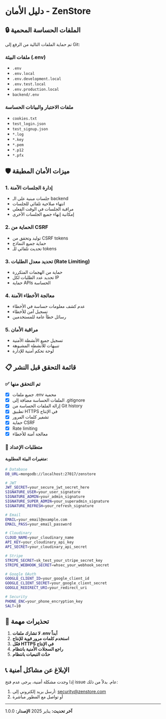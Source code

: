 # دليل الأمان - ZenStore

## 🔒 الملفات الحساسة المحمية

تم حماية الملفات التالية من الرفع إلى Git:

### ملفات البيئة (.env)
- `.env`
- `.env.local`
- `.env.development.local`
- `.env.test.local`
- `.env.production.local`
- `backend/.env`

### ملفات الاختبار والبيانات الحساسة
- `cookies.txt`
- `test_login.json`
- `test_signup.json`
- `*.log`
- `*.key`
- `*.pem`
- `*.p12`
- `*.pfx`

## 🛡️ ميزات الأمان المطبقة

### 1. إدارة الجلسات الآمنة
- جلسات مبنية على الـ backend
- انتهاء صلاحية تلقائي للجلسات
- مراقبة الجلسات في الوقت الفعلي
- إمكانية إنهاء جميع الجلسات الأخرى

### 2. الحماية من CSRF
- توليد وتحقق من CSRF tokens
- حماية جميع النماذج
- تحديث تلقائي للـ tokens

### 3. تحديد معدل الطلبات (Rate Limiting)
- حماية من الهجمات المتكررة
- تحديد عدد الطلبات لكل IP
- حماية APIs الحساسة

### 4. معالجة الأخطاء الآمنة
- عدم كشف معلومات حساسة في الأخطاء
- تسجيل آمن للأخطاء
- رسائل خطأ عامة للمستخدمين

### 5. مراقبة الأمان
- تسجيل جميع الأنشطة الأمنية
- تنبيهات للأنشطة المشبوهة
- لوحة تحكم أمنية للإدارة

## 📋 قائمة التحقق قبل النشر

### ✅ تم التحقق منها
- [x] جميع ملفات .env محمية
- [x] الملفات الحساسة مضافة إلى .gitignore
- [x] إزالة الملفات الحساسة من Git history
- [x] تطبيق HTTPS في الإنتاج
- [x] تشفير كلمات المرور
- [x] حماية CSRF
- [x] Rate limiting
- [x] معالجة آمنة للأخطاء

### 🔧 متطلبات الإعداد

#### متغيرات البيئة المطلوبة:
```bash
# Database
DB_URL=mongodb://localhost:27017/zenstore

# JWT
JWT_SECRET=your_secure_jwt_secret_here
SIGNATURE_USER=your_user_signature
SIGNATURE_ADMIN=your_admin_signature
SIGNATURE_SUPER_ADMIN=your_superadmin_signature
SIGNATURE_REFRESH=your_refresh_signature

# Email
EMAIL=your_email@example.com
EMAIL_PASS=your_email_password

# Cloudinary
CLOUD_NAME=your_cloudinary_name
API_KEY=your_cloudinary_api_key
API_SECRET=your_cloudinary_api_secret

# Stripe
STRIPE_SECRET=sk_test_your_stripe_secret_key
STRIPE_WEBHOOK_SECRET=whsec_your_webhook_secret

# Google OAuth
GOOGLE_CLIENT_ID=your_google_client_id
GOOGLE_CLIENT_SECRET=your_google_client_secret
GOOGLE_REDIRECT_URI=your_redirect_uri

# Security
PHONE_ENC=your_phone_encryption_key
SALT=10
```

## 🚨 تحذيرات مهمة

1. **لا تشارك ملفات .env أبداً**
2. **استخدم كلمات مرور قوية للإنتاج**
3. **فعّل HTTPS في الإنتاج**
4. **راجع السجلات الأمنية بانتظام**
5. **حدّث التبعيات بانتظام**

## 📞 الإبلاغ عن مشاكل أمنية

إذا وجدت مشكلة أمنية، يرجى عدم فتح issue عام. بدلاً من ذلك:
1. أرسل بريد إلكتروني إلى: security@zenstore.com
2. أو تواصل مع المطور مباشرة

---

**آخر تحديث:** يناير 2025
**الإصدار:** 1.0.0